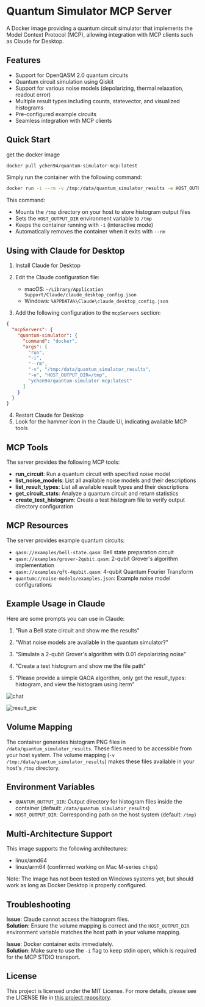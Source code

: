 # Quantum Simulator MCP Server

A Docker image providing a quantum circuit simulator that implements the Model Context Protocol (MCP), allowing integration with MCP clients such as Claude for Desktop.



## Features

- Support for OpenQASM 2.0 quantum circuits
- Quantum circuit simulation using Qiskit
- Support for various noise models (depolarizing, thermal relaxation, readout error)
- Multiple result types including counts, statevector, and visualized histograms
- Pre-configured example circuits
- Seamless integration with MCP clients

## Quick Start

get the docker image

```bash
docker pull ychen94/quantum-simulator-mcp:latest
```


Simply run the container with the following command:

```bash
docker run -i --rm -v /tmp:/data/quantum_simulator_results -e HOST_OUTPUT_DIR="/tmp" ychen94/quantum-simulator-mcp:latest
```

This command:
- Mounts the `/tmp` directory on your host to store histogram output files
- Sets the `HOST_OUTPUT_DIR` environment variable to `/tmp`
- Keeps the container running with `-i` (interactive mode)
- Automatically removes the container when it exits with `--rm`

## Using with Claude for Desktop

1. Install Claude for Desktop
2. Edit the Claude configuration file:
   - macOS: `~/Library/Application Support/Claude/claude_desktop_config.json`
   - Windows: `%APPDATA%\Claude\claude_desktop_config.json`

3. Add the following configuration to the `mcpServers` section:

```json
{
  "mcpServers": {
    "quantum-simulator": {
      "command": "docker",
      "args": [
        "run",
        "-i",
        "--rm",
        "-v", "/tmp:/data/quantum_simulator_results",
        "-e", "HOST_OUTPUT_DIR=/tmp",
        "ychen94/quantum-simulator-mcp:latest"
      ]
    }
  }
}
```

4. Restart Claude for Desktop
5. Look for the hammer icon in the Claude UI, indicating available MCP tools

## MCP Tools

The server provides the following MCP tools:

- **run_circuit**: Run a quantum circuit with specified noise model
- **list_noise_models**: List all available noise models and their descriptions
- **list_result_types**: List all available result types and their descriptions
- **get_circuit_stats**: Analyze a quantum circuit and return statistics
- **create_test_histogram**: Create a test histogram file to verify output directory configuration

## MCP Resources

The server provides example quantum circuits:

- `qasm://examples/bell-state.qasm`: Bell state preparation circuit
- `qasm://examples/grover-2qubit.qasm`: 2-qubit Grover's algorithm implementation
- `qasm://examples/qft-4qubit.qasm`: 4-qubit Quantum Fourier Transform
- `quantum://noise-models/examples.json`: Example noise model configurations

## Example Usage in Claude

Here are some prompts you can use in Claude:

1. "Run a Bell state circuit and show me the results"

2. "What noise models are available in the quantum simulator?"

3. "Simulate a 2-qubit Grover's algorithm with 0.01 depolarizing noise"

4. "Create a test histogram and show me the file path"

5. "Please provide a simple QAOA algorithm, only get the result_types: histogram, and view the histogram using iterm"

![chat](https://raw.githubusercontent.com/YuChenSSR/pics/master/imgs/2025-03-22/FHE8cIDqLRN36pOm.png)

![result_pic](https://raw.githubusercontent.com/YuChenSSR/pics/master/imgs/2025-03-22/OKD2nqE0aHYuWBan.png)


## Volume Mapping

The container generates histogram PNG files in `/data/quantum_simulator_results`. These files need to be accessible from your host system. The volume mapping (`-v /tmp:/data/quantum_simulator_results`) makes these files available in your host's `/tmp` directory.

## Environment Variables

- `QUANTUM_OUTPUT_DIR`: Output directory for histogram files inside the container (default: `/data/quantum_simulator_results`)
- `HOST_OUTPUT_DIR`: Corresponding path on the host system (default: `/tmp`)

## Multi-Architecture Support

This image supports the following architectures:
- linux/amd64
- linux/arm64 (confirmed working on Mac M-series chips)

Note: The image has not been tested on Windows systems yet, but should work as long as Docker Desktop is properly configured.

## Troubleshooting

**Issue**: Claude cannot access the histogram files.  
**Solution**: Ensure the volume mapping is correct and the `HOST_OUTPUT_DIR` environment variable matches the host path in your volume mapping.

**Issue**: Docker container exits immediately.  
**Solution**: Make sure to use the `-i` flag to keep stdin open, which is required for the MCP STDIO transport.

## License

This project is licensed under the MIT License. For more details, please see the LICENSE file in [this project repository](https://github.com/YuChenSSR/quantum-simulator-mcp).


